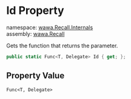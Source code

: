 # Id Property

namespace: [wawa\.Recall\.Internals](../../wawa.Recall.Internals.md)<br />
assembly: [wawa\.Recall](../../../wawa.Recall.md)

Gets the function that returns the parameter\.

```csharp
public static Func<T, Delegate> Id { get; };
```

## Property Value

`Func<T, Delegate>`

